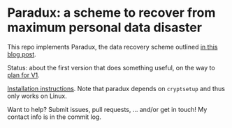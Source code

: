 # Paradux: a scheme to recover from maximum personal data disaster

This repo implements Paradux, the data recovery scheme outlined
[in this blog post](https://upon2020.com/blog/2019/01/paradux-a-scheme-to-recover-from-maximum-personal-data-disaster/).

Status: about the first version that does something useful, on the way to
[plan for V1](docs/v1-plan.md).

[Installation instructions](docs/install.md). Note that paradux depends on
`cryptsetup` and thus only works on Linux.

Want to help? Submit issues, pull requests, ... and/or get in touch! My contact info
is in the commit log.

